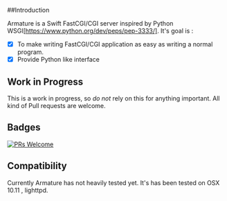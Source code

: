 ##Introduction

Armature is a Swift FastCGI/CGI server inspired by Python WSGI[https://www.python.org/dev/peps/pep-3333/]. It's goal is :
- [x] To make writing FastCGI/CGI application as easy as writing a normal program.
- [x] Provide Python like interface

## Work in Progress

This is a work in progress, so *do not* rely on this for anything important.
All kind of Pull requests are welcome.

## Badges
[![PRs Welcome](https://img.shields.io/badge/prs-welcome-brightgreen.svg?style=flat-square)](http://makeapullrequest.com)

## Compatibility

Currently Armature has not heavily tested yet. It's has been tested on OSX 10.11 , lighttpd.
